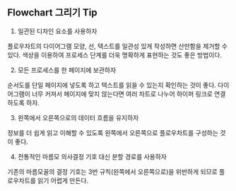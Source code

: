 ## Flowchart 그리기 Tip

1. 일관된 디자인 요소를 사용하자

플로우차트의 다이어그램 모양, 선, 텍스트를 일관성 있게 작성하면 산만함을 제거할 수 있다. 색상을 이용하여 프로세스 단계를 더욱 명확하게 표현하는 것도 좋은 방법이다.

2. 모든 프로세스를 한 페이지에 보관하자

순서도를 단일 페이지에 넣도록 하고 텍스트를 읽을 수 있는지 확인하는 것이 좋다. 다이어그램이 너무 커져서 페이지에 맞지 않는다면 여러 차트로 나누어 하이퍼 링크로 연결하도록 하자.

3. 왼쪽에서 오른쪽으로의 데이터 흐름을 유지하자

정보를 더 쉽게 읽고 이해할 수 있도록 왼쪽에서 오른쪽으로 플로우차트를 구성하는 것이 좋다.

4. 전통적인 마름모 의사결정 기호 대신 분할 경로를 사용하자

기존의 마름모꼴의 결정 기호는 3번 규칙(왼쪽에서 오른쪽으로)을 위반하게 되므로 플로우차트를 읽기 어렵게 만든다.
